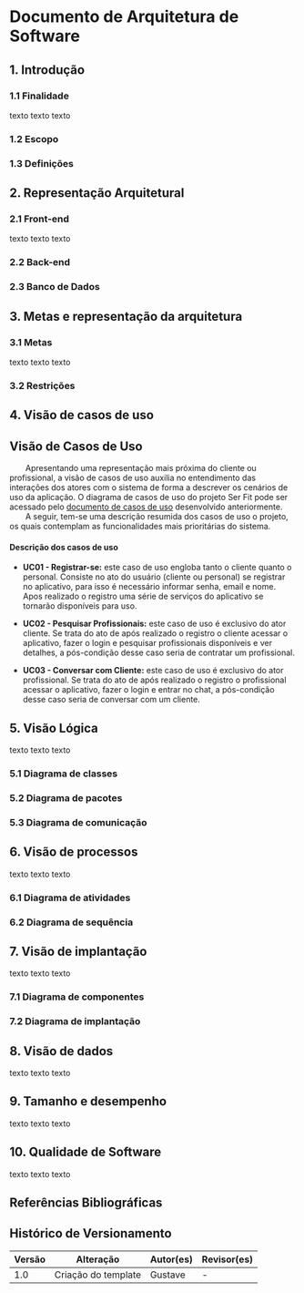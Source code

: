 # Documento de Arquitetura de Software

<!-- Gustave -->

## 1. Introdução

### 1.1 Finalidade

<p style="text-align: justify;">
 texto texto texto
</p>

### 1.2 Escopo

### 1.3 Definições

## 2. Representação Arquitetural

### 2.1 Front-end

<p style="text-align: justify;">
 texto texto texto
</p>

### 2.2 Back-end

### 2.3 Banco de Dados

<!-- Fim Gustave -->

<!-- Fernando -->

## 3. Metas e representação da arquitetura

### 3.1 Metas

<p style="text-align: justify;">
 texto texto texto
</p>

### 3.2 Restrições

<!-- Fim Fernando -->

<!-- Daniel -->

## 4. Visão de casos de uso

<p style="text-align: justify;">

 ## Visão de Casos de Uso
&emsp;&emsp;Apresentando uma representação mais próxima do cliente ou profissional, a visão de casos de uso auxilia no entendimento das interações dos atores com o sistema de forma a descrever os cenários de uso da aplicação. O diagrama de casos de uso do projeto Ser Fit pode ser acessado pelo [documento de casos de uso](../../Modelagem/IniciativasExtras/CasosdeUso) desenvolvido anteriormente.<br>
&emsp;&emsp;A seguir, tem-se uma descrição resumida dos casos de uso o projeto, os quais contemplam as funcionalidades mais prioritárias do sistema.

#### Descrição dos casos de uso

- **UC01 - Registrar-se:** este caso de uso engloba tanto o cliente quanto o personal. Consiste no ato do usuário (cliente ou personal) se registrar no aplicativo, para isso é necessário informar senha, email e nome. Apos realizado o registro uma série de serviços do aplicativo se tornarão disponíveis para uso.

- **UC02 - Pesquisar Profissionais:** este caso de uso é exclusivo do ator cliente. Se trata do ato de após realizado o registro o cliente acessar o aplicativo, fazer o login e pesquisar profissionais disponíveis e ver detalhes, a pós-condição desse caso seria de contratar um profissional.

- **UC03 - Conversar com Cliente:** este caso de uso é exclusivo do ator profissional. Se trata do ato de após realizado o registro o profissional acessar o aplicativo, fazer o login e entrar no chat, a pós-condição desse caso seria de conversar com um cliente.

<!-- Fim Daniel -->

<!-- Ricardo -->

## 5. Visão Lógica

<p style="text-align: justify;">
 texto texto texto
</p>

### 5.1 Diagrama de classes

### 5.2 Diagrama de pacotes

### 5.3 Diagrama de comunicação

<!-- Fim Ricardo -->

<!-- Lucas e Victor -->

## 6. Visão de processos

<p style="text-align: justify;">
 texto texto texto
</p>

### 6.1 Diagrama de atividades

### 6.2 Diagrama de sequência

<!-- Fim Lucas e Victor -->

<!-- Luis -->

## 7. Visão de implantação

<p style="text-align: justify;">
 texto texto texto
</p>

### 7.1 Diagrama de componentes

### 7.2 Diagrama de implantação

<!-- Fim Luis -->

<!-- Felipe -->

## 8. Visão de dados

<p style="text-align: justify;">
 texto texto texto
</p>

<!-- Fim Felipe -->

<!-- Wesley -->

## 9. Tamanho e desempenho

<p style="text-align: justify;">
 texto texto texto
</p>

## 10. Qualidade de Software

<p style="text-align: justify;">
 texto texto texto
</p>

<!-- Fim Wesley -->

## Referências Bibliográficas

>

## Histórico de Versionamento

| Versão | Alteração           | Autor(es) | Revisor(es) |
| ------ | ------------------- | --------- | ----------- |
| 1.0    | Criação do template | Gustave   | -           |
